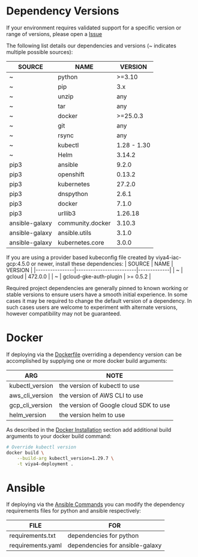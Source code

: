 # Dependency Versions

If your environment requires validated support for a specific version or range of versions, please open a [Issue](https://github.com/sassoftware/viya4-deployment/issues)

The following list details our dependencies and versions (~ indicates multiple possible sources):

| SOURCE         | NAME             | VERSION     |
|----------------|------------------|-------------|
| ~              | python           | >=3.10      |
| ~              | pip              | 3.x         |
| ~              | unzip            | any         |
| ~              | tar              | any         |
| ~              | docker           | >=25.0.3    |
| ~              | git              | any         |
| ~              | rsync            | any         |
| ~              | kubectl          | 1.28 - 1.30 |
| ~              | Helm             | 3.14.2      |
| pip3           | ansible          | 9.2.0       |
| pip3           | openshift        | 0.13.2      |
| pip3           | kubernetes       | 27.2.0      |
| pip3           | dnspython        | 2.6.1       |
| pip3           | docker           | 7.1.0       |
| pip3           | urllib3          | 1.26.18     |
| ansible-galaxy | community.docker | 3.10.3      |
| ansible-galaxy | ansible.utils    | 3.1.0       |
| ansible-galaxy | kubernetes.core  | 3.0.0       |

If you are using a provider based kubeconfig file created by viya4-iac-gcp:4.5.0 or newer, install these dependencies:
| SOURCE         | NAME                    | VERSION     |
|----------------|-------------------------|-------------|
| ~              | gcloud                  | 472.0.0     |
| ~              | gcloud-gke-auth-plugin  | >= 0.5.2    |

Required project dependencies are generally pinned to known working or stable versions to ensure users have a smooth initial experience. In some cases it may be required to change the default version of a dependency. In such cases users are welcome to experiment with alternate versions, however compatibility may not be guaranteed.

# Docker

If deploying via the [Dockerfile](../../Dockerfile) overriding a dependency version can be accomplished by supplying one or more docker build arguments:

| ARG             | NOTE                                   |
|-----------------|----------------------------------------|
| kubectl_version | the version of kubectl to use          |
| aws_cli_version | the version of AWS CLI to use          |
| gcp_cli_version | the version of Google cloud SDK to use |
| helm_version    | the version helm to use                |

As described in the [Docker Installation](./DockerUsage.md) section add additional build arguments to your docker build command:

```bash
# Override kubectl version
docker build \
	--build-arg kubectl_version=1.29.7 \
	-t viya4-deployment .
```

# Ansible

If deploying via the [Ansible Commands](./AnsibleUsage.md) you can modify the dependency requirements files for python and ansible respectively:

| FILE              | FOR                             |
|-------------------|---------------------------------|
| requirements.txt  | dependencies for python         |
| requirements.yaml | dependencies for ansible-galaxy |
